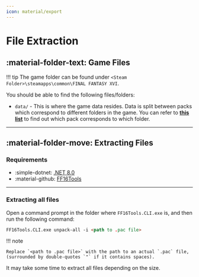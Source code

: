 ```yaml
---
icon: material/export
---
```


# File Extraction

## :material-folder-text: Game Files

!!! tip
    The game folder can be found under `<Steam Folder>\steamapps\common\FINAL FANTASY XVI`.

You should be able to find the following files/folders:

* `data/` - This is where the game data resides. Data is split between packs which correspond to different folders in the game. You can refer to **[this list](../resources/asset_paths.md)** to find out which pack corresponds to which folder.

---

## :material-folder-move: Extracting Files

### Requirements

* :simple-dotnet: [.NET 8.0](https://dotnet.microsoft.com/en-us/download/dotnet/8.0)
* :material-github: [FF16Tools](https://github.com/Nenkai/FF16Tools/releases)

---

### Extracting all files

Open a command prompt in the folder where `FF16Tools.CLI.exe` is, and then run the following command:

``` markdown title="Example Command - Extract all files"
FF16Tools.CLI.exe unpack-all -i <path to .pac file>
```

!!! note

    Replace `<path to .pac file>` with the path to an actual `.pac` file, (surrounded by double-quotes `"` if it contains spaces).

It may take some time to extract all files depending on the size.